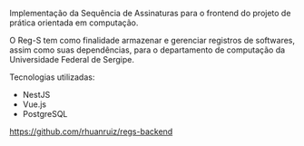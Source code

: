 Implementação da Sequência de Assinaturas para o frontend do projeto de prática orientada em computação.

O Reg-S tem como finalidade armazenar e gerenciar registros de softwares, assim como suas dependências, para o departamento de computação da Universidade Federal de Sergipe.

Tecnologias utilizadas:

- NestJS
- Vue.js
- PostgreSQL

https://github.com/rhuanruiz/regs-backend
